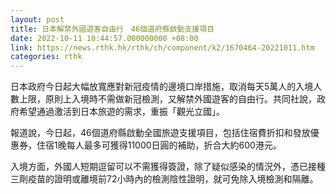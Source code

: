 ```yaml
---
layout: post
title: 日本解禁外國遊客自由行　46個道府縣啟動支援項目
date: 2022-10-11 10:44:57.000000000 +08:00
link: https://news.rthk.hk/rthk/ch/component/k2/1670464-20221011.htm
categories: rthk
---
```


日本政府今日起大幅放寬應對新冠疫情的邊境口岸措施，取消每天5萬人的入境人數上限，原則上入境時不需做新冠檢測，又解禁外國遊客的自由行。共同社說，政府希望通過激活到日本旅遊的需求，重振「觀光立國」。

報道說，今日起，46個道府縣啟動全國旅遊支援項目，包括住宿費折扣和發放優惠券，住宿1晚每人最多可獲得11000日圓的補助，折合大約600港元。

入境方面，外國人短期逗留可以不需獲得簽證，除了疑似感染的情況外，憑已接種三劑疫苗的證明或離境前72小時內的檢測陰性證明，就可免除入境檢測和隔離。
